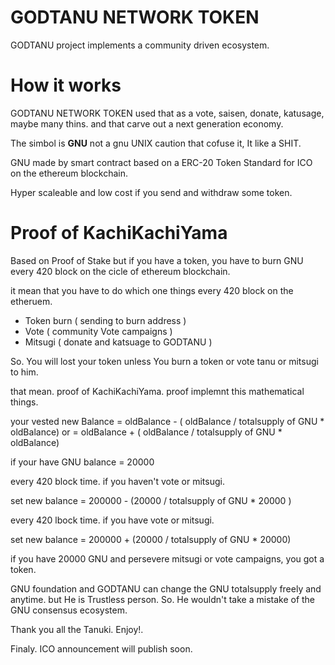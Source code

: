 # GODTANU NETWORK TOKEN

GODTANU project implements a community driven ecosystem.

# How it works

GODTANU NETWORK TOKEN used that as a vote, saisen, donate, katusage, maybe many thins. and that carve out a next generation economy.

The simbol is **GNU** not a gnu UNIX caution that cofuse it, It like a SHIT. 

GNU made by smart contract based on a ERC-20 Token Standard for ICO on the ethereum blockchain.

Hyper scaleable and low cost if you send and withdraw some token.

# Proof of KachiKachiYama 

Based on Proof of Stake but if you have a token, you have to burn GNU every 420 block on the cicle of ethereum blockchain.

it mean that you have to do which one things every 420 block on the etheruem.

- Token burn  ( sending to burn address )
- Vote  ( community Vote campaigns )
- Mitsugi ( donate and katsuage to GODTANU )

So. You will lost your token unless You burn a token or vote tanu or mitsugi to him.

that mean. proof of KachiKachiYama. proof implemnt this mathematical things.  

your vested new Balance  =  oldBalance - ( oldBalance / totalsupply of GNU * oldBalance)
                        or
                         =  oldBalance + ( oldBalance / totalsupply of GNU * oldBalance)


if your have GNU balance = 20000

every 420 block time. if you haven't vote or mitsugi. 

set new balance =  200000  -  (20000 / totalsupply of GNU  * 20000 ) 

every 420 lbock time. if you have vote or mitsugi.

set new balance =  200000  +  (20000 / totalsupply of GNU  * 20000) 

if you have 20000 GNU and persevere mitsugi or vote campaigns, you got a token.

GNU foundation and GODTANU can change the GNU totalsupply freely and anytime.  but He is Trustless person. So. He wouldn't take a mistake of the GNU consensus ecosystem. 

Thank you all the Tanuki. Enjoy!.

Finaly. ICO announcement will publish soon.
